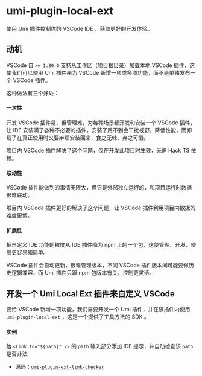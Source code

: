 # umi-plugin-local-ext

使用 Umi 插件控制你的 VSCode IDE ，获取更好的开发体验。 

## 动机

VSCode 自 `>= 1.89.0` 支持从工作区（项目根目录）加载本地 VSCode 插件，这使我们可以使用 Umi 插件来为 VSCode 新增一项或多项功能，而不是单独发布一个 VSCode 插件。

这种做法有三个好处：

#### 一次性

开发 VSCode 插件易，但管理难，为每种场景都开发和安装一个 VSCode 插件，让 IDE 安装满了各种不必要的插件，安装了用不到会干扰视野，降低性能，而卸载了在真正使用时又要麻烦安装回来，食之无味、弃之可惜。

项目内 VSCode 插件解决了这个问题，仅在开发此项目时生效，无需 Hack TS 依赖。

#### 联动性

VSCode 插件能做到的事情无限大，但它是外部独立运行的，和项目运行时数据很难联动。

项目内 VSCode 插件更好的解决了这个问题，让 VSCode 插件利用项目内数据的难度更低。

#### 扩展性

把自定义 IDE 功能的粒度从 IDE 插件降为 npm 上的一个包，这使管理、开发、使用更容易和简单。

VSCode 插件会自动更新，很难管理版本，不同 VSCode 插件版本间可能要做历史逻辑兼容，而 Umi 插件只跟 npm 包版本有关，控制更灵活。

## 开发一个 Umi Local Ext 插件来自定义 VSCode

要给 VSCode 新增一项功能，我们需要开发一个 Umi 插件，并在该插件内使用 `umi-plugin-local-ext` ，这是一个提供了工具方法的 SDK 。

#### 实例

给 `<Link to="${path}" />` 的 `path` 输入部分添加 IDE 提示，并自动检查该 `path` 是否非法

 - 源码：[`umi-plugin-ext-link-checker`](./packages/umi-plugin-ext-link-checker)
